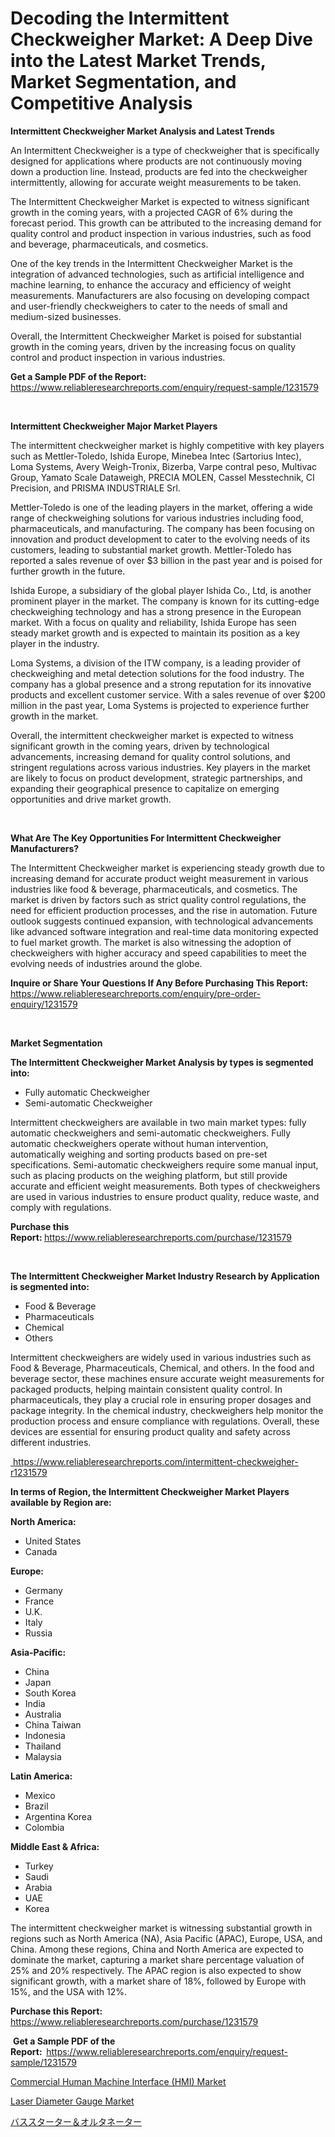 <p><h1>Decoding the Intermittent Checkweigher Market: A Deep Dive into the Latest Market Trends, Market Segmentation, and Competitive Analysis</h1></p><p><strong>Intermittent Checkweigher Market Analysis and Latest Trends</strong></p>
<p><p>An Intermittent Checkweigher is a type of checkweigher that is specifically designed for applications where products are not continuously moving down a production line. Instead, products are fed into the checkweigher intermittently, allowing for accurate weight measurements to be taken.</p><p>The Intermittent Checkweigher Market is expected to witness significant growth in the coming years, with a projected CAGR of 6% during the forecast period. This growth can be attributed to the increasing demand for quality control and product inspection in various industries, such as food and beverage, pharmaceuticals, and cosmetics.</p><p>One of the key trends in the Intermittent Checkweigher Market is the integration of advanced technologies, such as artificial intelligence and machine learning, to enhance the accuracy and efficiency of weight measurements. Manufacturers are also focusing on developing compact and user-friendly checkweighers to cater to the needs of small and medium-sized businesses.</p><p>Overall, the Intermittent Checkweigher Market is poised for substantial growth in the coming years, driven by the increasing focus on quality control and product inspection in various industries.</p></p>
<p><strong>Get a Sample PDF of the Report:&nbsp;</strong> <a href="https://www.reliableresearchreports.com/enquiry/request-sample/1231579">https://www.reliableresearchreports.com/enquiry/request-sample/1231579</a></p>
<p>&nbsp;</p>
<p><strong>Intermittent Checkweigher Major Market Players</strong></p>
<p><p>The intermittent checkweigher market is highly competitive with key players such as Mettler-Toledo, Ishida Europe, Minebea Intec (Sartorius Intec), Loma Systems, Avery Weigh-Tronix, Bizerba, Varpe contral peso, Multivac Group, Yamato Scale Dataweigh, PRECIA MOLEN, Cassel Messtechnik, CI Precision, and PRISMA INDUSTRIALE Srl.</p><p>Mettler-Toledo is one of the leading players in the market, offering a wide range of checkweighing solutions for various industries including food, pharmaceuticals, and manufacturing. The company has been focusing on innovation and product development to cater to the evolving needs of its customers, leading to substantial market growth. Mettler-Toledo has reported a sales revenue of over $3 billion in the past year and is poised for further growth in the future.</p><p>Ishida Europe, a subsidiary of the global player Ishida Co., Ltd, is another prominent player in the market. The company is known for its cutting-edge checkweighing technology and has a strong presence in the European market. With a focus on quality and reliability, Ishida Europe has seen steady market growth and is expected to maintain its position as a key player in the industry.</p><p>Loma Systems, a division of the ITW company, is a leading provider of checkweighing and metal detection solutions for the food industry. The company has a global presence and a strong reputation for its innovative products and excellent customer service. With a sales revenue of over $200 million in the past year, Loma Systems is projected to experience further growth in the market.</p><p>Overall, the intermittent checkweigher market is expected to witness significant growth in the coming years, driven by technological advancements, increasing demand for quality control solutions, and stringent regulations across various industries. Key players in the market are likely to focus on product development, strategic partnerships, and expanding their geographical presence to capitalize on emerging opportunities and drive market growth.</p></p>
<p>&nbsp;</p>
<p><strong>What Are The Key Opportunities For Intermittent Checkweigher Manufacturers?</strong></p>
<p><p>The Intermittent Checkweigher market is experiencing steady growth due to increasing demand for accurate product weight measurement in various industries like food & beverage, pharmaceuticals, and cosmetics. The market is driven by factors such as strict quality control regulations, the need for efficient production processes, and the rise in automation. Future outlook suggests continued expansion, with technological advancements like advanced software integration and real-time data monitoring expected to fuel market growth. The market is also witnessing the adoption of checkweighers with higher accuracy and speed capabilities to meet the evolving needs of industries around the globe.</p></p>
<p><strong>Inquire or Share Your Questions If Any Before Purchasing This Report:</strong> <a href="https://www.reliableresearchreports.com/enquiry/pre-order-enquiry/1231579">https://www.reliableresearchreports.com/enquiry/pre-order-enquiry/1231579</a></p>
<p>&nbsp;</p>
<p><strong>Market Segmentation</strong></p>
<p><strong>The Intermittent Checkweigher Market Analysis by types is segmented into:</strong></p>
<p><ul><li>Fully automatic Checkweigher</li><li>Semi-automatic Checkweigher</li></ul></p>
<p><p>Intermittent checkweighers are available in two main market types: fully automatic checkweighers and semi-automatic checkweighers. Fully automatic checkweighers operate without human intervention, automatically weighing and sorting products based on pre-set specifications. Semi-automatic checkweighers require some manual input, such as placing products on the weighing platform, but still provide accurate and efficient weight measurements. Both types of checkweighers are used in various industries to ensure product quality, reduce waste, and comply with regulations.</p></p>
<p><strong>Purchase this Report:&nbsp;</strong><a href="https://www.reliableresearchreports.com/purchase/1231579">https://www.reliableresearchreports.com/purchase/1231579</a></p>
<p>&nbsp;</p>
<p><strong>The Intermittent Checkweigher Market Industry Research by Application is segmented into:</strong></p>
<p><ul><li>Food & Beverage</li><li>Pharmaceuticals</li><li>Chemical</li><li>Others</li></ul></p>
<p><p>Intermittent checkweighers are widely used in various industries such as Food & Beverage, Pharmaceuticals, Chemical, and others. In the food and beverage sector, these machines ensure accurate weight measurements for packaged products, helping maintain consistent quality control. In pharmaceuticals, they play a crucial role in ensuring proper dosages and package integrity. In the chemical industry, checkweighers help monitor the production process and ensure compliance with regulations. Overall, these devices are essential for ensuring product quality and safety across different industries.</p></p>
<p><a href="https://www.reliableresearchreports.com/intermittent-checkweigher-r1231579">&nbsp;https://www.reliableresearchreports.com/intermittent-checkweigher-r1231579</a></p>
<p><strong>In terms of Region, the Intermittent Checkweigher Market Players available by Region are:</strong></p>
<p>
    <p> <strong> North America: </strong>
        <ul>
            <li>United States</li>
            <li>Canada</li>
        </ul>
        </p> 
    <p> <strong> Europe: </strong>
        <ul>
            <li>Germany</li>
            <li>France</li>
            <li>U.K.</li>
            <li>Italy</li>
            <li>Russia</li>
        </ul>
        </p> 
    <p> <strong> Asia-Pacific: </strong>
        <ul>
            <li>China</li>
            <li>Japan</li>
            <li>South Korea</li>
            <li>India</li>
            <li>Australia</li>
            <li>China Taiwan</li>
            <li>Indonesia</li>
            <li>Thailand</li>
            <li>Malaysia</li>
        </ul>
        </p> 
    <p> <strong> Latin America: </strong>
        <ul>
            <li>Mexico</li>
            <li>Brazil</li>
            <li>Argentina Korea</li>
            <li>Colombia</li>
        </ul>
        </p> 
    <p> <strong> Middle East & Africa: </strong>
        <ul>
            <li>Turkey</li>
            <li>Saudi</li>
            <li>Arabia</li>
            <li>UAE</li>
            <li>Korea</li>
        </ul>
    </p>
    </p>
<p><p>The intermittent checkweigher market is witnessing substantial growth in regions such as North America (NA), Asia Pacific (APAC), Europe, USA, and China. Among these regions, China and North America are expected to dominate the market, capturing a market share percentage valuation of 25% and 20% respectively. The APAC region is also expected to show significant growth, with a market share of 18%, followed by Europe with 15%, and the USA with 12%.</p></p>
<p><strong>Purchase this Report: </strong><a href="https://www.reliableresearchreports.com/purchase/1231579">https://www.reliableresearchreports.com/purchase/1231579</a></p>
<p>&nbsp;<strong>Get a Sample PDF of the Report:&nbsp;&nbsp;</strong><a href="https://www.reliableresearchreports.com/enquiry/request-sample/1231579">https://www.reliableresearchreports.com/enquiry/request-sample/1231579</a></p>
<p><strong></strong></p>
<p><p><a href="https://view.publitas.com/reportprime-1/global-commercial-human-machine-interface-hmi-market-status-2024-2031-and-forecast-by-region-product-end-use/">Commercial Human Machine Interface (HMI) Market</a></p><p><a href="https://github.com/lsapaaep8/Market-Research-Report-List-1/blob/main/laser-diameter-gauge-market.md">Laser Diameter Gauge Market</a></p><p><a href="https://github.com/vlcostes/Market-Research-Report-List-2/blob/main/6076363162678.md">バススターター＆オルタネーター</a></p></p>